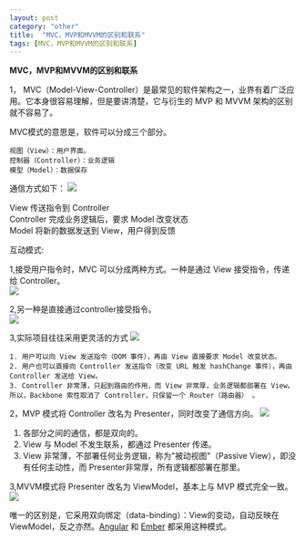 ```yaml
---
layout: post
category: "other"
title:  "MVC，MVP和MVVM的区别和联系"
tags: [MVC，MVP和MVVM的区别和联系]
---
```

**MVC，MVP和MVVM的区别和联系**

1，	MVC（Model-View-Controller）是最常见的软件架构之一，业界有着广泛应用。它本身很容易理解，但是要讲清楚，它与衍生的 MVP 和 MVVM 架构的区别就不容易了。

MVC模式的意思是，软件可以分成三个部分。

	视图（View）：用户界面。
	控制器（Controller）：业务逻辑
	模型（Model）：数据保存

通信方式如下：
![](https://github.com/wangyuansxya/wangyuansxya.github.io/blob/master/assets/mvc-mvp-mvvm/mvc01.png?raw=true)

View 传送指令到 Controller <br>
Controller 完成业务逻辑后，要求 Model 改变状态 <br>
Model 将新的数据发送到 View，用户得到反馈 <br>

互动模式:

1,接受用户指令时，MVC 可以分成两种方式。一种是通过 View 接受指令，传递给 Controller。<br>
![](https://github.com/wangyuansxya/wangyuansxya.github.io/blob/master/assets/mvc-mvp-mvvm/mvc02.png?raw=true)

2,另一种是直接通过controller接受指令。<br>
![](https://github.com/wangyuansxya/wangyuansxya.github.io/blob/master/assets/mvc-mvp-mvvm/mvc03.png?raw=true)

3,实际项目往往采用更灵活的方式
![](https://github.com/wangyuansxya/wangyuansxya.github.io/blob/master/assets/mvc-mvp-mvvm/mvc04.png?raw=true)

	1. 用户可以向 View 发送指令（DOM 事件），再由 View 直接要求 Model 改变状态。
	2. 用户也可以直接向 Controller 发送指令（改变 URL 触发 hashChange 事件），再由 Controller 发送给 View。
	3. Controller 非常薄，只起到路由的作用，而 View 非常厚，业务逻辑都部署在 View。所以，Backbone 索性取消了 Controller，只保留一个 Router（路由器） 。

2，MVP 模式将 Controller 改名为 Presenter，同时改变了通信方向。
![](https://github.com/wangyuansxya/wangyuansxya.github.io/blob/master/assets/mvc-mvp-mvvm/mvp.png?raw=true)

1. 各部分之间的通信，都是双向的。
2. View 与 Model 不发生联系，都通过 Presenter 传递。
3. View 非常薄，不部署任何业务逻辑，称为"被动视图"（Passive View），即没有任何主动性，而 Presenter非常厚，所有逻辑都部署在那里。

3,MVVM模式将 Presenter 改名为 ViewModel，基本上与 MVP 模式完全一致。
![](https://github.com/wangyuansxya/wangyuansxya.github.io/blob/master/assets/mvc-mvp-mvvm/mvvm.png?raw=true)

唯一的区别是，它采用双向绑定（data-binding）：View的变动，自动反映在 ViewModel，反之亦然。[Angular](https://angularjs.org/) 和 [Ember](https://emberjs.com/) 都采用这种模式。